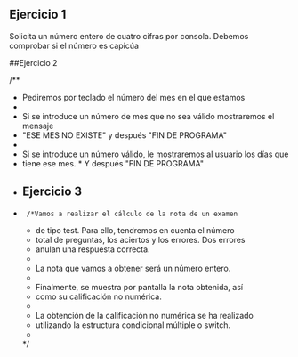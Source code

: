 ## Ejercicio 1 

Solicita un número entero de cuatro cifras por consola. 
Debemos comprobar si el número es capicúa

##Ejercicio 2

/**
 * Pediremos por teclado el número del mes en el que estamos
 *
 * Si se introduce un número de mes que no sea válido mostraremos el mensaje
 * "ESE MES NO EXISTE" y después "FIN DE PROGRAMA"
 *
 * Si se introduce un número válido, le mostraremos al usuario los días que
 * tiene ese mes. * Y después "FIN DE PROGRAMA"
 * ## Ejercicio 3
 *      /*Vamos a realizar el cálculo de la nota de un examen 
     * de tipo test. Para ello, tendremos en cuenta el número
     * total de preguntas, los aciertos y los errores. Dos errores
     * anulan una respuesta correcta.
     * 
     * La nota que vamos a obtener será un número entero.
     * 
     * Finalmente, se muestra por pantalla la nota obtenida, así
     * como su calificación no numérica. 
     * 
     * La obtención de la calificación no numérica se ha realizado
     * utilizando la estructura condicional múltiple o switch. 
     * 
     */
